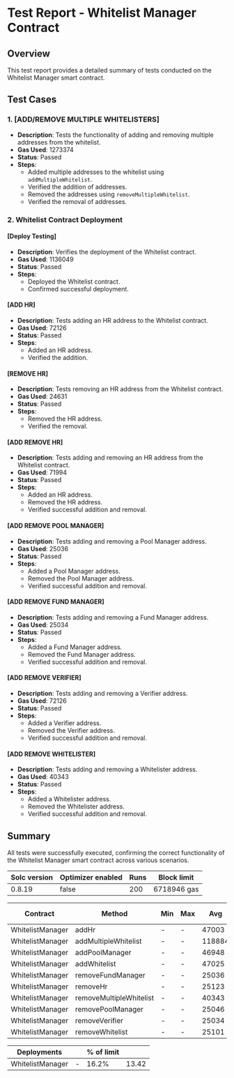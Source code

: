 # Test Report - Whitelist Manager Contract

## Overview

This test report provides a detailed summary of tests conducted on the Whitelist Manager smart contract.

## Test Cases

### 1. [ADD/REMOVE MULTIPLE WHITELISTERS]

- **Description**: Tests the functionality of adding and removing multiple addresses from the whitelist.
- **Gas Used**: 1273374
- **Status**: Passed
- **Steps**:
  - Added multiple addresses to the whitelist using `addMultipleWhitelist`.
  - Verified the addition of addresses.
  - Removed the addresses using `removeMultipleWhitelist`.
  - Verified the removal of addresses.

### 2. Whitelist Contract Deployment

#### [Deploy Testing]

- **Description**: Verifies the deployment of the Whitelist contract.
- **Gas Used**: 1136049
- **Status**: Passed
- **Steps**:
  - Deployed the Whitelist contract.
  - Confirmed successful deployment.

#### [ADD HR]

- **Description**: Tests adding an HR address to the Whitelist contract.
- **Gas Used**: 72126
- **Status**: Passed
- **Steps**:
  - Added an HR address.
  - Verified the addition.

#### [REMOVE HR]

- **Description**: Tests removing an HR address from the Whitelist contract.
- **Gas Used**: 24631
- **Status**: Passed
- **Steps**:
  - Removed the HR address.
  - Verified the removal.

#### [ADD REMOVE HR]

- **Description**: Tests adding and removing an HR address from the Whitelist contract.
- **Gas Used**: 71994
- **Status**: Passed
- **Steps**:
  - Added an HR address.
  - Removed the HR address.
  - Verified successful addition and removal.

#### [ADD REMOVE POOL MANAGER]

- **Description**: Tests adding and removing a Pool Manager address.
- **Gas Used**: 25036
- **Status**: Passed
- **Steps**:
  - Added a Pool Manager address.
  - Removed the Pool Manager address.
  - Verified successful addition and removal.

#### [ADD REMOVE FUND MANAGER]

- **Description**: Tests adding and removing a Fund Manager address.
- **Gas Used**: 25034
- **Status**: Passed
- **Steps**:
  - Added a Fund Manager address.
  - Removed the Fund Manager address.
  - Verified successful addition and removal.

#### [ADD REMOVE VERIFIER]

- **Description**: Tests adding and removing a Verifier address.
- **Gas Used**: 72126
- **Status**: Passed
- **Steps**:
  - Added a Verifier address.
  - Removed the Verifier address.
  - Verified successful addition and removal.

#### [ADD REMOVE WHITELISTER]

- **Description**: Tests adding and removing a Whitelister address.
- **Gas Used**: 40343
- **Status**: Passed
- **Steps**:
  - Added a Whitelister address.
  - Removed the Whitelister address.
  - Verified successful addition and removal.

## Summary

All tests were successfully executed, confirming the correct functionality of the Whitelist Manager smart contract across various scenarios.

| Solc version       | Optimizer enabled | Runs | Block limit      |
|--------------------|-------------------|------|------------------|
| 0.8.19             | false             | 200  | 6718946 gas      |

| Contract           | Method                     | Min    | Max    | Avg    | # calls | USD (avg)      |
|--------------------|----------------------------|--------|--------|--------|---------|----------------|
| WhitelistManager   | addHr                      | -      | -      | 47003  | 2       | 0.58           |
| WhitelistManager   | addMultipleWhitelist       | -      | -      | 118884 | 1       | 1.46           |
| WhitelistManager   | addPoolManager             | -      | -      | 46948  | 1       | 0.58           |
| WhitelistManager   | addWhitelist               | -      | -      | 47025  | 1       | 0.58           |
| WhitelistManager   | removeFundManager          | -      | -      | 25036  | 1       | 0.31           |
| WhitelistManager   | removeHr                   | -      | -      | 25123  | 1       | 0.31           |
| WhitelistManager   | removeMultipleWhitelist    | -      | -      | 40343  | 1       | 0.50           |
| WhitelistManager   | removePoolManager          | -      | -      | 25046  | 1       | 0.31           |
| WhitelistManager   | removeVerifier             | -      | -      | 25034  | 1       | 0.31           |
| WhitelistManager   | removeWhitelist            | -      | -      | 25101  | 2       | 0.31           |

| Deployments             |                      | % of limit |                  |
|----------------------------------------------------|----------------------|------------|------------------|
| WhitelistManager                                   | -                    | 16.2%      | 13.42            |
